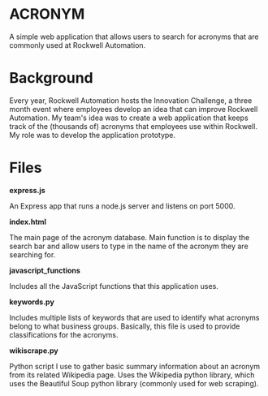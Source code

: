 # ACRONYM
A simple web application that allows users to search for acronyms that are commonly used at Rockwell Automation.

# Background
Every year, Rockwell Automation hosts the Innovation Challenge, a three month event where employees develop an idea that can improve Rockwell Automation. My team's idea was to create a web application that keeps track of the (thousands of) acronyms that employees use within Rockwell. My role was to develop the application prototype.

# Files

**express.js**

An Express app that runs a node.js server and listens on port 5000.

**index.html**

The main page of the acronym database. Main function is to display the search bar and allow users to type in the name of the acronym they are searching for.

**javascript_functions**

Includes all the JavaScript functions that this application uses.

**keywords.py**

Includes multiple lists of keywords that are used to identify what acronyms belong to what business groups. Basically, this file is used to provide classifications for the acronyms.

**wikiscrape.py**

Python script I use to gather basic summary information about an acronym from its related Wikipedia page. Uses the Wikipedia python library, which uses the Beautiful Soup python library (commonly used for web scraping).
